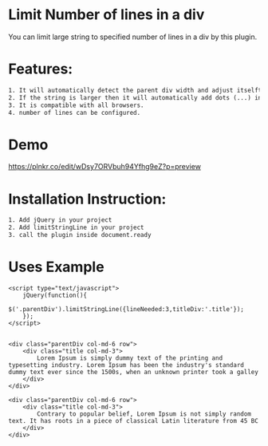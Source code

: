 # Limit Number of lines in a div
You can limit large string to specified number of lines in a div by this plugin.


# Features:
```html
1. It will automatically detect the parent div width and adjust itselft with number of line specified.
2. If the string is larger then it will automatically add dots (...) in the end.
3. It is compatible with all browsers.
4. number of lines can be configured.
```
# Demo
https://plnkr.co/edit/wDsy7ORVbuh94Yfhg9eZ?p=preview

# Installation Instruction:
```html
1. Add jQuery in your project
2. Add limitStringLine in your project
3. call the plugin inside document.ready
```

# Uses Example
```code
<script type="text/javascript">
	jQuery(function(){
		 $('.parentDiv').limitStringLine({lineNeeded:3,titleDiv:'.title'});
	});
</script>


<div class="parentDiv col-md-6 row">
	<div class="title col-md-3">
		Lorem Ipsum is simply dummy text of the printing and typesetting industry. Lorem Ipsum has been the industry's standard dummy text ever since the 1500s, when an unknown printer took a galley 
	</div>	
</div>

<div class="parentDiv col-md-6 row">
	<div class="title col-md-3">
		Contrary to popular belief, Lorem Ipsum is not simply random text. It has roots in a piece of classical Latin literature from 45 BC
	</div>
</div>
```

